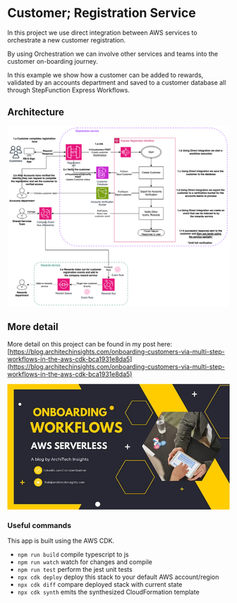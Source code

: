 # Customer; Registration Service

In this project we use direct integration between AWS services to orchestrate a new customer registration.

By using Orchestration we can involve other services and teams into the customer on-boarding journey.

In this example we show how a customer can be added to rewards, validated by an accounts department and saved to a customer database all through StepFunction Express Workflows.

## Architecture

![architecture of registration service](./docs/registrationService.png 'Registration service')

## More detail

More detail on this project can be found in my post here: [https://blog.architechinsights.com/onboarding-customers-via-multi-step-workflows-in-the-aws-cdk-bca1931e8da5](https://blog.architechinsights.com/onboarding-customers-via-multi-step-workflows-in-the-aws-cdk-bca1931e8da5)

[![architecture of registration service post](./docs/post_banner.webp 'Registration service post')](https://blog.architechinsights.com/onboarding-customers-via-multi-step-workflows-in-the-aws-cdk-bca1931e8da5)

### Useful commands

This app is built using the AWS CDK.

- `npm run build` compile typescript to js
- `npm run watch` watch for changes and compile
- `npm run test` perform the jest unit tests
- `npx cdk deploy` deploy this stack to your default AWS account/region
- `npx cdk diff` compare deployed stack with current state
- `npx cdk synth` emits the synthesized CloudFormation template
